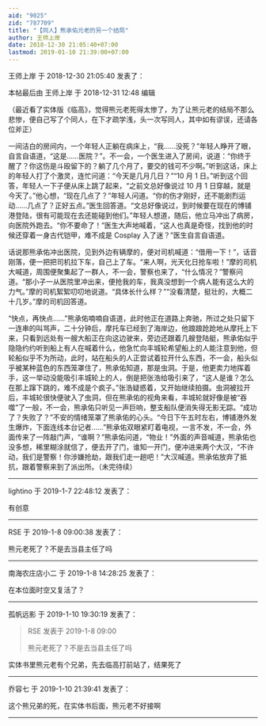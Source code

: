 ```yaml
---
aid: "9025"
zid: "787709"
title: "【同人】熊承佑元老的另一个结局"
author: 王师上岸
date: 2018-12-30 21:05:40+07:00
lastmod: 2019-01-10 21:39:00+07:00
---
```


王师上岸 于 2018-12-30 21:05:40 发表了：

本帖最后由 王师上岸 于 2018-12-31 12:48 编辑

（最近看了实体版《临高》，觉得熊元老死得太惨了，为了让熊元老的结局不那么悲惨，便自己写了个同人，在下才疏学浅，头一次写同人，其中如有谬误，还请各位斧正）

一间洁白的房间内，一个年轻人正躺在病床上，“我……没死？”年轻人睁开了眼，自言自语道，“这是……医院？”。不一会，一个医生进入了房间，说道：“你终于醒了？你这伤是斗殴留下的？躺了几个月了，要交的钱可不少啊。”听到这话，床上的年轻人打了个激灵，连忙问道：“今天是几月几日？”“10 月 1 日。”听到这个回答，年轻人一下子便从床上跳了起来，“之前文总好像说过 10 月 1 日穿越，就是今天了。”他心想，“现在几点了？”年轻人问道。“你的伤才刚好，还不能剧烈运动……几点了？正好五点。”医生回答道。“文总好像说过，到时候要在现在的博铺港登陆，很有可能现在去还能碰到他们。”年轻人想道，随后，他立马冲出了病房，向医院外跑去。“你不要命了！”医生大声地喊着，“这人也真是奇怪，找到他的时候还穿着一身古代铠甲，难不成是 Cosplay 入了迷？”医生自言自语道。

话说那熊承佑冲出医院，见到外边有辆摩的，便对司机喊道：“借用一下！”，话音刚落，便一把把司机拉下车，自己上了车。“来人啊，光天化日抢车啦！”摩的司机大喊道，周围便聚集起了一群人，不一会，警察也来了，“什么情况？”警察问道。“那小子一从医院里冲出来，便抢我的车，我真没想到一个病人能有这么大的力气。”摩的司机絮絮叨叨地说道。“具体长什么样？”“没看清楚，挺壮的，大概二十几岁。”摩的司机回答道。

“快点，再快点……”熊承佑喃喃自语道，此时他正在道路上奔驰，所过之处只留下一连串的叫骂声，二十分钟后，摩托车已经到了海岸边，他踉踉跄跄地从摩托上下来，只看到远处有一艘大船正在向这边驶来，旁边还跟着几艘登陆艇，熊承佑似乎隐隐约约听到船上有人在喊着什么，他急忙向丰城轮希望船上的人能注意到他，但轮船似乎不为所动，此时，站在船头的人正尝试着拉开什么东西，不一会，船头似乎被某种蓝色的东西笼罩住了，熊承佑知道，那是虫洞。于是，他更卖力地挥着手，这一举动没能吸引丰城轮上的人，倒是把张浩给吸引来了，“这人是谁？怎么在那上蹿下跳的，难不成是个疯子。”张浩疑惑着，又开始继续拍摄。虫洞被拉开后，丰城轮很快便驶入了虫洞，但在熊承佑的视角来看，丰城轮就好像是被“吞噬”了一般，不一会，熊承佑只听见一声巨响，整支船队便消失得无影无踪。“成功了？失败了？”不安的情绪笼罩了熊承佑的心头。“今日下午五时左右，博铺港外发生爆炸，下面连线本台记者……”熊承佑双眼紧盯着电视，一言不发，不一会，外面传来了一阵敲门声，“谁啊？”熊承佑问道，“物业！”外面的声音喊道，熊承佑也没多想，稀里糊涂就信了，便去开了门，谁知一开门，便冲进来两个大汉，“不许动，我们是警察！你涉嫌抢劫，跟我们走一趟吧！”大汉喊道。熊承佑放弃了抵抗，跟着警察来到了派出所。（未完待续）

---

lightino 于 2019-1-7 22:48:12 发表了：

有创意

---

RSE 于 2019-1-8 09:00:38 发表了：

熊元老死了？不是去当县主任了吗

---

南海农庄店小二 于 2019-1-8 14:28:25 发表了：

在本位面时空又复活了？

---

孤帆远影 于 2019-1-10 19:30:19 发表了：

> RSE 发表于 2019-1-8 09:00
>
> 熊元老死了？不是去当县主任了吗

实体书里熊元老有个兄弟，先去临高打前站了，结果死了

---

乔容七 于 2019-1-10 21:39:41 发表了：

这个熊兄弟的死，在实体书后面，熊元老不好接啊

---
